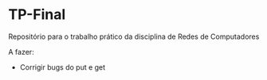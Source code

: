 # TP-Final
 Repositório para o trabalho prático da disciplina de Redes de Computadores

A fazer:
- Corrigir bugs do put e get
